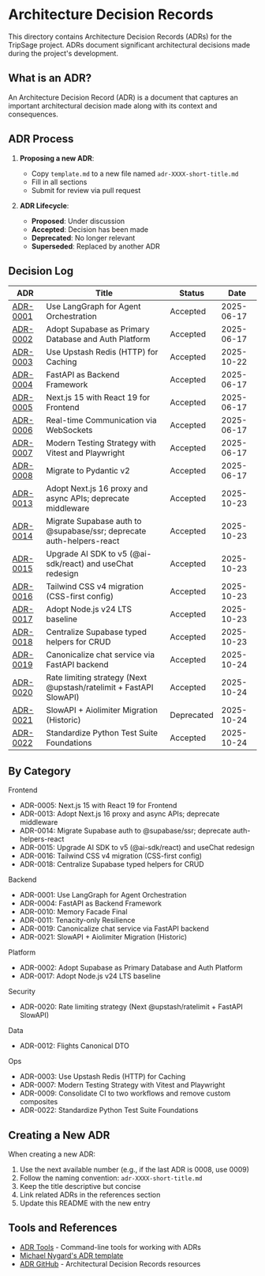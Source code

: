 # Architecture Decision Records

This directory contains Architecture Decision Records (ADRs) for the TripSage project. ADRs document significant architectural decisions made during the project's development.

## What is an ADR?

An Architecture Decision Record (ADR) is a document that captures an important architectural decision made along with its context and consequences.

## ADR Process

1. **Proposing a new ADR**:
   - Copy `template.md` to a new file named `adr-XXXX-short-title.md`
   - Fill in all sections
   - Submit for review via pull request

2. **ADR Lifecycle**:
   - **Proposed**: Under discussion
   - **Accepted**: Decision has been made
   - **Deprecated**: No longer relevant
   - **Superseded**: Replaced by another ADR

## Decision Log

| ADR | Title | Status | Date |
|-----|-------|--------|------|
| [ADR-0001](adr-0001-langgraph-orchestration.md) | Use LangGraph for Agent Orchestration | Accepted | 2025-06-17 |
| [ADR-0002](adr-0002-supabase-platform.md) | Adopt Supabase as Primary Database and Auth Platform | Accepted | 2025-06-17 |
| [ADR-0003](adr-0003-upstash-redis.md) | Use Upstash Redis (HTTP) for Caching | Accepted | 2025-10-22 |
| [ADR-0004](adr-0004-fastapi-backend.md) | FastAPI as Backend Framework | Accepted | 2025-06-17 |
| [ADR-0005](adr-0005-nextjs-react19.md) | Next.js 15 with React 19 for Frontend | Accepted | 2025-06-17 |
| [ADR-0006](adr-0006-websocket-architecture.md) | Real-time Communication via WebSockets | Accepted | 2025-06-17 |
| [ADR-0007](adr-0007-testing-strategy.md) | Modern Testing Strategy with Vitest and Playwright | Accepted | 2025-06-17 |
| [ADR-0008](adr-0008-pydantic-v2-migration.md) | Migrate to Pydantic v2 | Accepted | 2025-06-17 |
| [ADR-0013](adr-0013-adopt-next-js-16-proxy-and-async-apis-deprecate-middleware.md) | Adopt Next.js 16 proxy and async APIs; deprecate middleware | Accepted | 2025-10-23 |
| [ADR-0014](adr-0014-migrate-supabase-auth-to-supabase-ssr-and-deprecate-auth-helpers-react.md) | Migrate Supabase auth to @supabase/ssr; deprecate auth-helpers-react | Accepted | 2025-10-23 |
| [ADR-0015](adr-0015-upgrade-ai-sdk-to-v5-ai-sdk-react-and-usechat-redesign.md) | Upgrade AI SDK to v5 (@ai-sdk/react) and useChat redesign | Accepted | 2025-10-23 |
| [ADR-0016](adr-0016-tailwind-css-v4-migration-css-first-config.md) | Tailwind CSS v4 migration (CSS-first config) | Accepted | 2025-10-23 |
| [ADR-0017](adr-0017-adopt-node-js-v24-lts-baseline.md) | Adopt Node.js v24 LTS baseline | Accepted | 2025-10-23 |
| [ADR-0018](adr-0018-centralize-supabase-typed-helpers-for-crud.md) | Centralize Supabase typed helpers for CRUD | Accepted | 2025-10-23 |
| [ADR-0019](adr-0019-canonicalize-chat-service-fastapi.md) | Canonicalize chat service via FastAPI backend | Accepted | 2025-10-24 |
| [ADR-0020](adr-0020-rate-limiting-strategy.md) | Rate limiting strategy (Next @upstash/ratelimit + FastAPI SlowAPI) | Accepted | 2025-10-24 |
| [ADR-0021](adr-0021-slowapi-aiolimiter-migration-historic.md) | SlowAPI + Aiolimiter Migration (Historic) | Deprecated | 2025-10-24 |
| [ADR-0022](adr-0022-python-pytest-foundation.md) | Standardize Python Test Suite Foundations | Accepted | 2025-10-24 |

## By Category

Frontend

- ADR-0005: Next.js 15 with React 19 for Frontend
- ADR-0013: Adopt Next.js 16 proxy and async APIs; deprecate middleware
- ADR-0014: Migrate Supabase auth to @supabase/ssr; deprecate auth-helpers-react
- ADR-0015: Upgrade AI SDK to v5 (@ai-sdk/react) and useChat redesign
- ADR-0016: Tailwind CSS v4 migration (CSS-first config)
- ADR-0018: Centralize Supabase typed helpers for CRUD

Backend

- ADR-0001: Use LangGraph for Agent Orchestration
- ADR-0004: FastAPI as Backend Framework
- ADR-0010: Memory Facade Final
- ADR-0011: Tenacity-only Resilience
- ADR-0019: Canonicalize chat service via FastAPI backend
- ADR-0021: SlowAPI + Aiolimiter Migration (Historic)

Platform

- ADR-0002: Adopt Supabase as Primary Database and Auth Platform
- ADR-0017: Adopt Node.js v24 LTS baseline

Security

- ADR-0020: Rate limiting strategy (Next @upstash/ratelimit + FastAPI SlowAPI)

Data

- ADR-0012: Flights Canonical DTO

Ops

- ADR-0003: Use Upstash Redis (HTTP) for Caching
- ADR-0007: Modern Testing Strategy with Vitest and Playwright
- ADR-0009: Consolidate CI to two workflows and remove custom composites
- ADR-0022: Standardize Python Test Suite Foundations

## Creating a New ADR

When creating a new ADR:

1. Use the next available number (e.g., if the last ADR is 0008, use 0009)
2. Follow the naming convention: `adr-XXXX-short-title.md`
3. Keep the title descriptive but concise
4. Link related ADRs in the references section
5. Update this README with the new entry

## Tools and References

- [ADR Tools](https://github.com/npryce/adr-tools) - Command-line tools for working with ADRs
- [Michael Nygard's ADR template](https://github.com/joelparkerhenderson/architecture-decision-record/blob/main/templates/decision-record-template-by-michael-nygard/index.md)
- [ADR GitHub](https://adr.github.io/) - Architectural Decision Records resources
